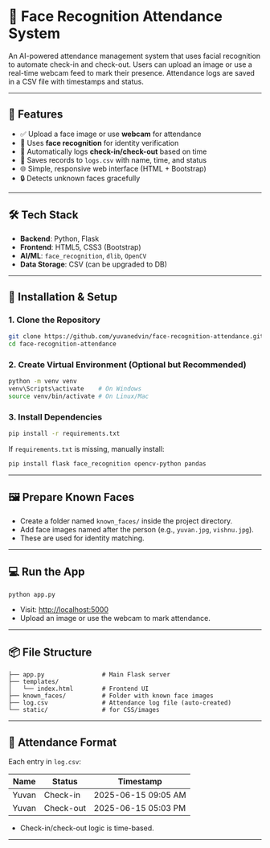 # 🎯 Face Recognition Attendance System

An AI-powered attendance management system that uses facial recognition to automate check-in and check-out. Users can upload an image or use a real-time webcam feed to mark their presence. Attendance logs are saved in a CSV file with timestamps and status.

---

## 🚀 Features

- ✅ Upload a face image or use **webcam** for attendance
- 🧠 Uses **face recognition** for identity verification
- 📅 Automatically logs **check-in/check-out** based on time
- 📄 Saves records to `logs.csv` with name, time, and status
- 🌐 Simple, responsive web interface (HTML + Bootstrap)
- 🔒 Detects unknown faces gracefully

---

## 🛠️ Tech Stack

- **Backend**: Python, Flask
- **Frontend**: HTML5, CSS3 (Bootstrap)
- **AI/ML**: `face_recognition`, `dlib`, `OpenCV`
- **Data Storage**: CSV (can be upgraded to DB)

---

## 🧰 Installation & Setup

### 1. Clone the Repository

```bash
git clone https://github.com/yuvanedvin/face-recognition-attendance.git
cd face-recognition-attendance
````

### 2. Create Virtual Environment (Optional but Recommended)

```bash
python -m venv venv
venv\Scripts\activate    # On Windows
source venv/bin/activate # On Linux/Mac
```

### 3. Install Dependencies

```bash
pip install -r requirements.txt
```

If `requirements.txt` is missing, manually install:

```bash
pip install flask face_recognition opencv-python pandas
```

---

## 🖼️ Prepare Known Faces

* Create a folder named `known_faces/` inside the project directory.
* Add face images named after the person (e.g., `yuvan.jpg`, `vishnu.jpg`).
* These are used for identity matching.

---

## 💻 Run the App

```bash
python app.py
```

* Visit: [http://localhost:5000](http://localhost:5000)
* Upload an image or use the webcam to mark attendance.

---

## 📦 File Structure

```
├── app.py                # Main Flask server
├── templates/
│   └── index.html        # Frontend UI
├── known_faces/          # Folder with known face images
├── log.csv               # Attendance log file (auto-created)
└── static/               # for CSS/images
```

---

## 🧾 Attendance Format

Each entry in `log.csv`:

| Name  | Status    | Timestamp           |
| ----- | --------- | ------------------- |
| Yuvan | Check-in  | 2025-06-15 09:05 AM |
| Yuvan | Check-out | 2025-06-15 05:03 PM |

* Check-in/check-out logic is time-based.

---
